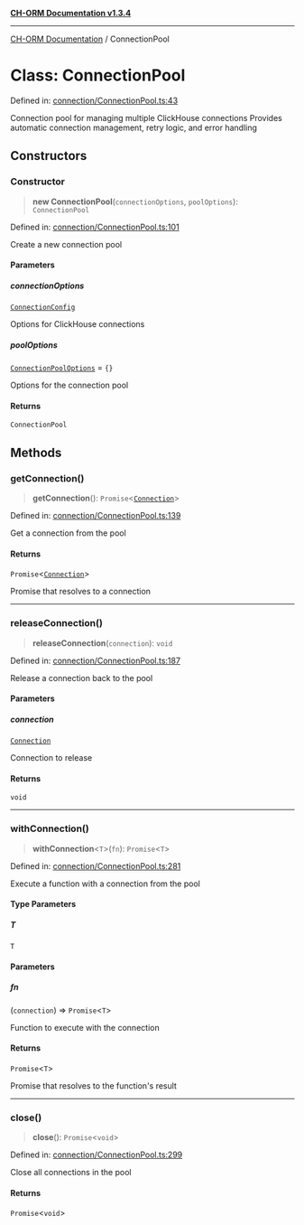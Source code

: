 [**CH-ORM Documentation v1.3.4**](../README.md)

***

[CH-ORM Documentation](../globals.md) / ConnectionPool

# Class: ConnectionPool

Defined in: [connection/ConnectionPool.ts:43](https://github.com/iarayan/ch-orm/blob/main/src/connection/ConnectionPool.ts#L43)

Connection pool for managing multiple ClickHouse connections
Provides automatic connection management, retry logic, and error handling

## Constructors

### Constructor

> **new ConnectionPool**(`connectionOptions`, `poolOptions`): `ConnectionPool`

Defined in: [connection/ConnectionPool.ts:101](https://github.com/iarayan/ch-orm/blob/main/src/connection/ConnectionPool.ts#L101)

Create a new connection pool

#### Parameters

##### connectionOptions

[`ConnectionConfig`](../interfaces/ConnectionConfig.md)

Options for ClickHouse connections

##### poolOptions

[`ConnectionPoolOptions`](../interfaces/ConnectionPoolOptions.md) = `{}`

Options for the connection pool

#### Returns

`ConnectionPool`

## Methods

### getConnection()

> **getConnection**(): `Promise`\<[`Connection`](Connection.md)\>

Defined in: [connection/ConnectionPool.ts:139](https://github.com/iarayan/ch-orm/blob/main/src/connection/ConnectionPool.ts#L139)

Get a connection from the pool

#### Returns

`Promise`\<[`Connection`](Connection.md)\>

Promise that resolves to a connection

***

### releaseConnection()

> **releaseConnection**(`connection`): `void`

Defined in: [connection/ConnectionPool.ts:187](https://github.com/iarayan/ch-orm/blob/main/src/connection/ConnectionPool.ts#L187)

Release a connection back to the pool

#### Parameters

##### connection

[`Connection`](Connection.md)

Connection to release

#### Returns

`void`

***

### withConnection()

> **withConnection**\<`T`\>(`fn`): `Promise`\<`T`\>

Defined in: [connection/ConnectionPool.ts:281](https://github.com/iarayan/ch-orm/blob/main/src/connection/ConnectionPool.ts#L281)

Execute a function with a connection from the pool

#### Type Parameters

##### T

`T`

#### Parameters

##### fn

(`connection`) => `Promise`\<`T`\>

Function to execute with the connection

#### Returns

`Promise`\<`T`\>

Promise that resolves to the function's result

***

### close()

> **close**(): `Promise`\<`void`\>

Defined in: [connection/ConnectionPool.ts:299](https://github.com/iarayan/ch-orm/blob/main/src/connection/ConnectionPool.ts#L299)

Close all connections in the pool

#### Returns

`Promise`\<`void`\>
